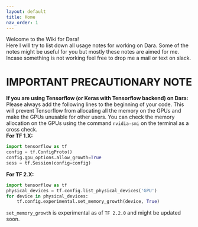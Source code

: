 ```yaml
---
layout: default
title: Home
nav_order: 1
---
```


Welcome to the Wiki for Dara!  
Here I will try to list down all usage notes for working on Dara. Some of the notes might be useful for you but mostly these notes are aimed for me. Incase something is not working feel free to drop me a mail or text on slack. 

# IMPORTANT PRECAUTIONARY NOTE
**If you are using Tensorflow (or Keras with Tensorflow backend) on Dara:** Please always add the following lines to the beginning of your code. This will prevent Tensorflow from allocating all the memory on the GPUs and make the GPUs unusable for other users. You can check the memory allocation on the GPUs using the command `nvidia-smi` on the terminal as a cross check.   
**For TF 1.X:**

```python
import tensorflow as tf
config = tf.ConfigProto()
config.gpu_options.allow_growth=True
sess = tf.Session(config=config)
```
**For TF 2.X:**
```python
import tensorflow as tf
physical_devices = tf.config.list_physical_devices('GPU')
for device in physical_devices:
    tf.config.experimental.set_memory_growth(device, True)
```
`set_memory_growth` is experimental as of `TF 2.2.0` and might be updated soon.
